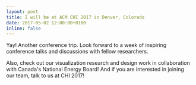 ```yaml
---
layout: post
title: I will be at ACM CHI 2017 in Denver, Colorado
date: 2017-05-02 12:00:00+0100
inline: false
---
```

Yay! Another conference trip. Look forward to a week of inspiring conference talks and discussions with fellow researchers.

Also, check out our visualization research and design work in collaboration with Canada's National Energy Board! And if you are interested in joining our team, talk to us at CHI 2017!

